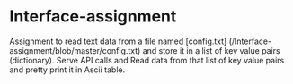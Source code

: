 # Interface-assignment
Assignment to read text data from a file named [config.txt] (/Interface-assignment/blob/master/config.txt) and store it in a list of key value pairs (dictionary).
Serve API calls and Read data from that list of key value pairs and pretty print it in Ascii table.
